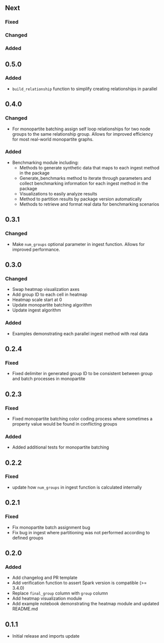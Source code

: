 ## Next

### Fixed

### Changed

### Added

## 0.5.0

### Added

* `build_relationship` function to simplify creating relationships in parallel

## 0.4.0

### Changed

* For monopartite batching assign self loop relationships for two node groups to the same relationship group. Allows for improved efficiency for most real-world monopartite graphs.

### Added

* Benchmarking module including:
  * Methods to generate synthetic data that maps to each ingest method in the package
  * Generate_benchmarks method to iterate through parameters and collect benchmarking information for each ingest method in the package
  * Visualizations to easily analyze results
  * Method to partition results by package version automatically
  * Methods to retrieve and format real data for benchmarking scenarios

## 0.3.1

### Changed

* Make `num_groups` optional parameter in ingest function. Allows for improved performance. 

## 0.3.0

### Changed

* Swap heatmap visualization axes
* Add group ID to each cell in heatmap
* Heatmap scale start at 0
* Update monopartite batching algorithm
* Update ingest algorithm

### Added

* Examples demonstrating each parallel ingest method with real data

## 0.2.4

### Fixed

* Fixed delimiter in generated group ID to be consistent between group and batch processes in monopartite

## 0.2.3

### Fixed

* Fixed monopartite batching color coding process where sometimes a property value would be found in conflicting groups

### Added

* Added additional tests for monopartite batching 

## 0.2.2

### Fixed

* update how `num_groups` in ingest function is calculated internally 

## 0.2.1

### Fixed

* Fix monopartite batch assignment bug
* Fix bug in ingest where partitioning was not performed according to defined groups

## 0.2.0

### Added

* Add changelog and PR template
* Add verification function to assert Spark version is compatible (>= 3.4.0)
* Replace `final_group` column with `group` column
* Add heatmap visualization module
* Add example notebook demonstrating the heatmap module and updated README.md

## 0.1.1

* Initial release and imports update 
